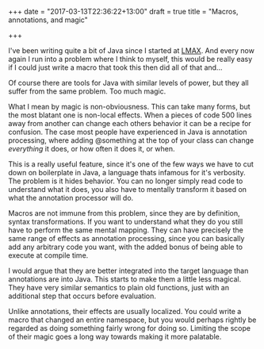 +++
date = "2017-03-13T22:36:22+13:00"
draft = true
title = "Macros, annotations, and magic"

+++

I've been writing quite a bit of Java since I started at [LMAX](https://www.lmax.com/). And every now again I run into a problem where I think to myself, this would be really easy if I could just write a macro that took this then did all of that and...

Of course there are tools for Java with similar levels of power, but they all suffer from the same problem. Too much magic.

<!-- more -->

What I mean by magic is non-obviousness. This can take many forms, but the most blatant one is non-local effects. When a pieces of code 500 lines away from another can change each others behavior it can be a recipe for confusion. The case most people have experienced in Java is annotation processing, where adding @something at the top of your class can change _everything_ it does, or how often it does it, or when.

This is a really useful feature, since it's one of the few ways we have to cut down on boilerplate in Java, a language thats infamous for it's verbosity. The problem is it hides behavior. You can no longer simply read code to understand what it does, you also have to mentally transform it based on what the annotation processor will do.

Macros are not immune from this problem, since they are by definition, syntax transformations. If you want to understand what they do you still have to perform the same mental mapping. They can have precisely the same range of effects as annotation processing, since you can basically add any arbitrary code you want, with the added bonus of being able to execute at compile time.

I would argue that they are better integrated into the target language than annotations are into Java. This starts to make them a little less magical. They have very similar semantics to plain old functions, just with an additional step that occurs before evaluation.

Unlike annotations, their effects are usually localized. You could write a macro that changed an entire namespace, but you would perhaps rightly be regarded as doing something fairly wrong for doing so. Limiting the scope of their magic goes a long way towards making it more palatable.
